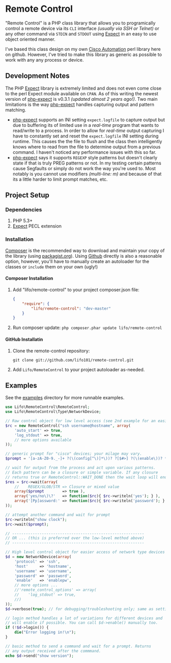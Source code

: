 # Remote Control

"Remote Control" is a PHP class library that allows you to programically control a remote device via its `CLI` interface _(usually via SSH or Telnet)_ or any other command via `STDIN` and `STDOUT` using [Expect][expect] in an easy to use object oriented manner.

I've based this class design on my own [Cisco Automation][cisco-automation] perl library here on github. However, I've tried to make this library as generic as possible to work with any any process or device.

## Development Notes

The PHP [Expect][expect] library is extremely limited and does not even come close to the perl Expect module available on `CPAN`. As of this writing the newest version of [php-expect][expect] is v0.3.1 _(updated almost 2 years ago!)_. Two main limitations is the way [php-expect][expect] handles capturing output and pattern matching.

* [php-expect][expect] supports an INI setting `expect.logfile` to capture output but due to buffering its of limited use in a _real-time_ program that wants to read/write to a process. In order to allow for _real-time_ output capturing I have to constantly set and reset the `expect.logfile` INI setting during runtime. This causes the the file to flush and the class then intelligently knows where to read from the file to determine output from a previous command. I haven't noticed any performance issues with this so far.
* [php-expect][expect] says it supports `REGEXP` style patterns but doesn't clearly state if that is truly PREG patterns or not. In my testing certain patterns cause Segfaults or simply do not work the way you're used to. Most notably is you cannot use modifiers _(multi-line: m)_ and because of that its a little harder to limit prompt matches, etc.

## Project Setup

### Dependencies 

1. PHP 5.3+
2. [Expect][expect] PECL extension

### Installation

[Composer][composer] is the recommended way to download and maintain your copy of the library (using [packagist.org](https://packagist.org/)).
Using [Github][git] directly is also a reasonable option, however, you'll have to manually create an autoloader for the classes or `include` them on your own (ugly!)

#### Composer Installation

1. Add "lifo/remote-control" to your project composer.json file:

    ```json
    {
        "require": {
            "lifo/remote-control": "dev-master"
        }
    }
    ```
    
2. Run composer update: `php composer.phar update lifo/remote-control`

#### GitHub Installatin

1. Clone the remote-control repository:

    `git clone git://github.com/lifo101/remote-control.git`

2. Add `Lifo/RemoteControl` to your project autoloader as-needed.

## Examples

See the [examples][examples] directory for more runnable examples.

```php
use Lifo\RemoteControl\RemoteControl;
use Lifo\RemoteControl\Type\NetworkDevice;

// Raw control object for low level access (see 2nd example for an easier approach)
$rc = new RemoteControl("ssh username@hostname", array(
    'auto_start' => true,
    'log_stdout' => true,
    // more options available
));

// generic prompt for "cisco" devices; your milage may vary.
$prompt = '[a-zA-Z0-9._-]+ ?(\(config[^\)]*\))? ?[$#>] ?(\(enable\))? *$';

// wait for output from the process and act upon various patterns.
// Each pattern can be a closure or simple variable. If any closure
// returns true or RemoteControl::WAIT_DONE then the wait loop will end.
$res = $rc->wait(array(
    //    REGEX/GLOB/STR => Closure or mixed value
    array($prompt        => true ),
    array('yes/no\)\?'   => function($rc){ $rc->writeln('yes'); } ),
    array('[Pp]assword:' => function($rc){ $rc->writeln('password'); } ),
));

// attempt another command and wait for prompt
$rc->writeln("show clock");
$rc->wait($prompt);

// ----------------------------------------------------------
// OR ... (this is preferred over the low-level method above)
// ----------------------------------------------------------

// High level control object for easier access of network type devices
$d = new NetworkDevice(array(
    'protocol' => 'ssh',
    'host'     => 'hostname',
    'username' => 'username',
    'password' => 'password',
    'enable'   => 'enablepw',
    // more options ...
    //'remote_control_options' => array(
    //    'log_stdout' => true,
    //)
));
$d->verbose(true); // for debugging/troubleshooting only; same as setting log_stdout = true

// login method handles a lot of variations for different devices and 
// will enable if possible. You can call $d->enable() manually too.
if (!$d->login()) {
    die("Error logging in!\n");
}

// basic method to send a command and wait for a prompt. Returns 
// any output received after the commmand.
echo $d->send("show version");
```



  [expect]: http://php.net/manual/en/book.expect.php "PHP Expect"
  [composer]: http://getcomposer.org/ "Composer"
  [git]: http://github.com/ "Github"
  [cisco-automation]: http://github.com/lifo101/cisco-automation "Perl library for connecting to Cisco devices via Expect"
  [examples]: examples
